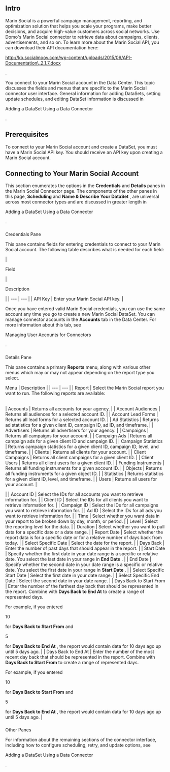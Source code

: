 

Intro
-------

Marin Social is a powerful campaign management, reporting, and optimization solution that helps you scale your programs, make better decisions, and acquire high-value customers across social networks. Use Domo's Marin Social connector to retrieve data about campaigns, clients, advertisements, and so on. To learn more about the Marin Social API, you can download their API documentation here:

http://kb.socialmoov.com/wp-content/uploads/2015/09/API-Documentation\_2.1.7.docx

.


 You connect to your Marin Social account in the Data Center. This topic discusses the fields and menus that are specific to the Marin Social connector user interface. General information for adding DataSets, setting update schedules, and editing DataSet information is discussed in

Adding a DataSet Using a Data Connector

.


 Prerequisites
---------------

To connect to your Marin Social account and create a DataSet, you must have a Marin Social API key. You should receive an API key upon creating a Marin Social account.


 Connecting to Your Marin Social Account
-----------------------------------------


 This section enumerates the options in the
 **Credentials**
 and
 **Details**
 panes in the Marin Social Connector page. The components of the other panes in this page,
 **Scheduling**
 and
 **Name & Describe Your DataSet**
 , are universal across most connector types and are discussed in greater length in

Adding a DataSet Using a Data Connector

.


###

Credentials Pane


 This pane contains fields for entering credentials to connect to your Marin Social account. The following table describes what is needed for each field:


|

Field

|

Description

|
| --- | --- |
|
 API Key
  |
 Enter your Marin Social API key.
  |


 Once you have entered valid Marin Social credentials, you can use the same account any time you go to create a new Marin Social DataSet. You can manage connector accounts in the
 **Accounts**
 tab in the Data Center. For more information about this tab, see

Managing User Accounts for Connectors

.


###
 Details Pane

This pane contains a primary
 **Reports**
 menu, along with various other menus which may or may not appear depending on the report type you select.


 Menu
  |
 Description
  |
| --- | --- |
|
 Report
  |
 Select the Marin Social report you want to run. The following reports are available:


|  |  |
| --- | --- |
|
 Accounts
  |
 Returns all accounts for your agency.
  |
|
 Account Audiences
  |
 Returns all audiences for a selected account ID.
  |
|
 Account Lead Forms
  |
 Returns all lead forms for a selected account ID.
  |
|
 Ad Statistics
  |
 Returns ad statistics for a given client ID, campaign ID, ad ID, and timeframe.
  |
|
 Advertisers
  |
 Returns all advertisers for your agency.
  |
|
 Campaigns
  |
 Returns all campaigns for your account.
  |
|
 Campaign Ads
  |
 Returns all campaign ads for a given client ID and campaign ID.
  |
|
 Campaign Statistics
  |
 Returns campaign statistics for a given client ID, campaign ID, level, and timeframe.
  |
|
 Clients
  |
 Returns all clients for your account.
  |
|
 Client Campaigns
  |
 Returns all client campaigns for a given client ID.
  |
|
 Client Users
  |
 Returns all client users for a given client ID.
  |
|
 Funding Instruments
  |
 Returns all funding instruments for a given account ID.
  |
|
 Objects
  |
 Returns all funding instruments for a given object ID.
  |
|
 Statistics
  |
 Returns statistics for a given client ID, level, and timeframe.
  |
|
 Users
  |
 Returns all users for your account.
  |

|
|
 Account ID
  |
 Select the IDs for all accounts you want to retrieve information for.
  |
|
 Client ID
  |
 Select the IDs for all clients you want to retrieve information for.
  |
|
 Campaign ID
  |
 Select the IDs for all campaigns you want to retrieve information for.
  |
|
 Ad ID
  |
 Select the IDs for all ads you want to retrieve information for.
  |
|
 Time
  |
 Select whether you want data in your report to be broken down by day, month, or period.
  |
|
 Level
  |
 Select the reporting level for the data.
  |
|
 Duration
  |
 Select whether you want to pull data for a specific date or a date range.
  |
|
 Report Date
  |
 Select whether the report data is for a specific date or for a relative number of days back from today.
  |
|
 Select Specific Date
  |
 Select the date for the report.
  |
|
 Days Back
  |
 Enter the number of past days that should appear in the report.
  |
|
 Start Date
  |
 Specify whether the first date in your date range is a specific or relative date. You select the last date in your range in
 **End Date**
 .
  |
|
 End Date
  |
 Specify whether the second date in your date range is a specific or relative date. You select the first date in your range in
 **Start Date**
 .
  |
|
 Select Specific Start Date
  |
 Select the first date in your date range.
  |
|
 Select Specific End Date
  |
 Select the second date in your date range.
  |
|
 Days Back to Start From
  |
 Enter the number of the farthest day back that should be represented in the report. Combine with
 **Days Back to End At**
 to create a range of represented days.


 For example, if you entered

10

for
 **Days Back to Start From**
 and

5

for
 **Days Back to End At**
 , the report would contain data for 10 days ago up until 5 days ago.
  |
|
 Days Back to End At
  |
 Enter the number of the most recent day back that should be represented in the report. Combine with
 **Days Back to Start From**
 to create a range of represented days.


 For example, if you entered

10

for
 **Days Back to Start From**
 and

5

for
 **Days Back to End At**
 , the report would contain data for 10 days ago up until 5 days ago.
  |


###
 Other Panes

For information about the remaining sections of the connector interface, including how to configure scheduling, retry, and update options, see

Adding a DataSet Using a Data Connector

.

